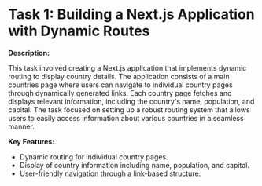 # Task 1: Building a Next.js Application with Dynamic Routes

**Description:**

This task involved creating a Next.js application that implements dynamic routing to display country details. The application consists of a main countries page where users can navigate to individual country pages through dynamically generated links. Each country page fetches and displays relevant information, including the country's name, population, and capital. The task focused on setting up a robust routing system that allows users to easily access information about various countries in a seamless manner. 

**Key Features:**
- Dynamic routing for individual country pages.
- Display of country information including name, population, and capital.
- User-friendly navigation through a link-based structure.
